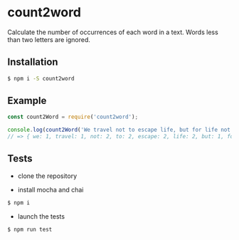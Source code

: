 # count2word
Calculate the number of occurrences of each word in a text.
Words less than two letters are ignored.

## Installation

```sh
$ npm i -S count2word
```


## Example

```js
const count2Word = require('count2word');

console.log(count2Word('We travel not to escape life, but for life not to escape us.'));
// => { we: 1, travel: 1, not: 2, to: 2, escape: 2, life: 2, but: 1, for: 1, us: 1 }
```

## Tests

* clone the repository

* install mocha and chai

```sh
$ npm i
```

* launch the tests

```sh
$ npm run test
```
